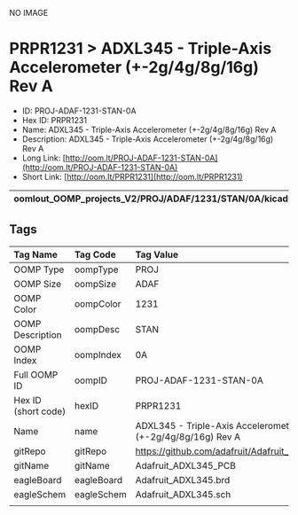 


  
NO IMAGE  
# PRPR1231 > ADXL345 - Triple-Axis Accelerometer (+-2g/4g/8g/16g) Rev A

- ID: PROJ-ADAF-1231-STAN-0A
- Hex ID: PRPR1231
- Name: ADXL345 - Triple-Axis Accelerometer (+-2g/4g/8g/16g) Rev A
- Description: ADXL345 - Triple-Axis Accelerometer (+-2g/4g/8g/16g) Rev A
- Long Link: [http://oom.lt/PROJ-ADAF-1231-STAN-0A](http://oom.lt/PROJ-ADAF-1231-STAN-0A)
- Short Link: [http://oom.lt/PRPR1231](http://oom.lt/PRPR1231)
  

|oomlout_OOMP_projects_V2/PROJ/ADAF/1231/STAN/0A/kicadPcb3dFront.png|oomlout_OOMP_projects_V2/PROJ/ADAF/1231/STAN/0A/kicadPcb3dBack.png|oomlout_OOMP_projects_V2/PROJ/ADAF/1231/STAN/0A/kicadPcb3d.png||
| :---: | :---: | :---: | :---: |

## Tags
  

|Tag Name|Tag Code|Tag Value|
| :--- | :--- | :--- |
|OOMP Type|oompType|PROJ|
|OOMP Size|oompSize|ADAF|
|OOMP Color|oompColor|1231|
|OOMP Description|oompDesc|STAN|
|OOMP Index|oompIndex|0A|
|Full OOMP ID|oompID|PROJ-ADAF-1231-STAN-0A|
|Hex ID (short code)|hexID|PRPR1231|
|Name|name|ADXL345 - Triple-Axis Accelerometer (+-2g/4g/8g/16g) Rev A|
|gitRepo|gitRepo|https://github.com/adafruit/Adafruit_ADXL345_PCB|
|gitName|gitName|Adafruit_ADXL345_PCB|
|eagleBoard|eagleBoard|Adafruit_ADXL345.brd|
|eagleSchem|eagleSchem|Adafruit_ADXL345.sch|
||||
